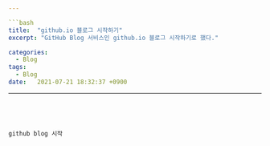 ```yaml
---

```bash
title:  "github.io 블로그 시작하기"
excerpt: "GitHub Blog 서비스인 github.io 블로그 시작하기로 했다."

categories:
  - Blog
tags:
  - Blog
date:   2021-07-21 18:32:37 +0900
```

---
```




github blog 시작

